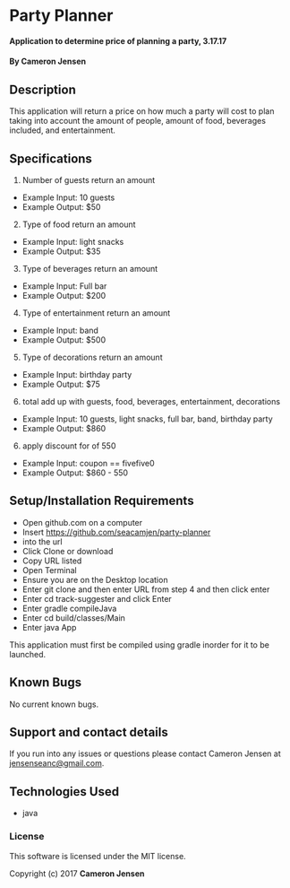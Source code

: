 # Party Planner

#### Application to determine price of planning a party, 3.17.17

#### By Cameron Jensen

## Description

This application will return a price on how much a party will cost to plan taking into account the amount of people, amount of food, beverages included, and entertainment.

## Specifications
1. Number of guests return an amount
  * Example Input: 10 guests
  * Example Output: $50

2. Type of food return an amount
  * Example Input: light snacks
  * Example Output: $35

3. Type of beverages return an amount
  * Example Input: Full bar
  * Example Output: $200

4. Type of entertainment return an amount
  * Example Input: band
  * Example Output: $500  

5. Type of decorations return an amount
  * Example Input: birthday party
  * Example Output: $75

6. total add up with guests, food, beverages, entertainment, decorations
  * Example Input: 10 guests, light snacks, full bar, band, birthday party
  * Example Output: $860

6. apply discount for of 550
  * Example Input: coupon == fivefive0
  * Example Output: $860 - 550

## Setup/Installation Requirements

* Open github.com on a computer
* Insert https://github.com/seacamjen/party-planner
* into the url
* Click Clone or download
* Copy URL listed
* Open Terminal
* Ensure you are on the Desktop location
* Enter git clone and then enter URL from step 4 and then click enter
* Enter cd track-suggester and click Enter
* Enter gradle compileJava
* Enter cd build/classes/Main
* Enter java App


This application must first be compiled using gradle inorder for it to be launched.

## Known Bugs

No current known bugs.

## Support and contact details

If you run into any issues or questions please contact Cameron Jensen at jensenseanc@gmail.com.

## Technologies Used

 * java

### License

This software is licensed under the MIT license.

Copyright (c) 2017 **Cameron Jensen**
